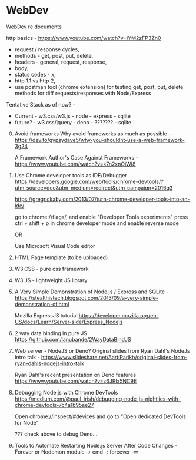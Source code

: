 # WebDev
WebDev re documents

http basics - https://www.youtube.com/watch?v=iYM2zFP3Zn0
- request / response cycles,
- methods - get, post, put, delete,
- headers - general, request, response,
- body,
- status codes - x,
- http 1.1 vs http 2,
- use postman tool (chrome extension) for testing get, post, put, delete methods for diff requests/responses with Node/Express

Tentative Stack as of now? - 
- Current - w3.css/w3.js - node - express - sqlite
- future? - w3.css/jquery - deno - ??????? - sqlite

0) Avoid frameworks 
    Why avoid frameworks as much as possible - https://dev.to/gypsydave5/why-you-shouldnt-use-a-web-framework-3g24
    
    A Framework Author's Case Against Frameworks - https://www.youtube.com/watch?v=k7n2xnOiWI8

1) Use Chrome developer tools as IDE/Debugger
    https://developers.google.com/web/tools/chrome-devtools/?utm_source=dcc&utm_medium=redirect&utm_campaign=2016q3
    
    https://gregrickaby.com/2013/07/turn-chrome-developer-tools-into-an-ide/
    
    go to chrome://flags/, and enable "Developer Tools experiments"
    press ctrl + shift + p in chrome developer mode and enable reverse mode

    OR
    
    Use Microsoft Visual Code editor

2) HTML Page template (to be uploaded)

3) W3.CSS - pure css framework

4) W3.JS - lightweight JS library

5) A Very Simple Demonstration of Node.js / Express and SQLite - 
   https://stealthistech.blogspot.com/2013/09/a-very-simple-demonstration-of.html

   Mozilla ExpressJS tutorial
   https://developer.mozilla.org/en-US/docs/Learn/Server-side/Express_Nodejs

6) 2 way data binding in pure JS
    https://github.com/janubande/2WayDataBindJS

7) Web server - NodeJS or Deno?
    Original slides from Ryan Dahl's NodeJs intro talk -
    https://www.slideshare.net/AartiParikh/original-slides-from-ryan-dahls-nodejs-intro-talk

    Ryan Dahl's recent presentation on Deno features
    https://www.youtube.com/watch?v=z6JRlx5NC9E
    
8) Debugging Node.js with Chrome DevTools
    https://medium.com/@paul_irish/debugging-node-js-nightlies-with-chrome-devtools-7c4a1b95ae27

    Open chrome://inspect/#devices and go to "Open dedicated DevTools for Node"

    ??? check above to debug Deno...

9) Tools to Automate Restarting Node.js Server After Code Changes - Forever or Nodemon module -> cmd -: foreever -w <script>
https://strongloop.com/strongblog/comparison-tools-to-automate-restarting-node-js-server-after-code-changes-forever-nodemon-nodesupervisor-nodedev/

??? check above to debug Deno...

10) Server side rendering - 
    ExpressJS
    OR
    Fastify https://blog.logrocket.com/forget-express-js-opt-for-these-alternatives-instead/
    OR
    UWebSockets - https://levelup.gitconnected.com/will-node-js-forever-be-the-sluggish-golang-f632130e5c7a
    OR its express like wrapper - nanoexpress - https://github.com/dalisoft/nanoexpress

    ??? check above to debug Deno...

11) Object request mapper - 
    use query builder(Knex.JS)
    OR
    raw DB driver? - DB - Sqlite module (http://www.sqlitetutorial.net/sqlite-nodejs/)

    https://blog.logrocket.com/why-you-should-avoid-orms-with-examples-in-node-js-e0baab73fa5/ 

    ??? check above to debug Deno...

 ______________________________________________________________________________________________________________________ 
 
For later exploration...

12) refactoring - https://www.youtube.com/watch?v=6wDoopbtEqk

https://github.com/cmstead/js-refactor

Misc -:
Web Developer Roadmap - Ref: https://github.com/kamranahmedse/developer-roadmap
